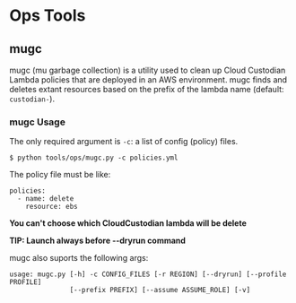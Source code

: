 # Ops Tools

## mugc
mugc (mu garbage collection) is a utility used to clean up Cloud Custodian Lambda policies that are deployed in an AWS environment. mugc finds and deletes extant resources based on the prefix of the lambda name (default: `custodian-`).

### mugc Usage

The only required argument is `-c`: a list of config (policy) files.

```
$ python tools/ops/mugc.py -c policies.yml
```

The policy file must be like:

```
policies:
  - name: delete
    resource: ebs
```

**You can't choose which CloudCustodian lambda will be delete**

**TIP: Launch always before --dryrun command**

mugc also suports the following args:

```
usage: mugc.py [-h] -c CONFIG_FILES [-r REGION] [--dryrun] [--profile PROFILE]
               [--prefix PREFIX] [--assume ASSUME_ROLE] [-v]
```
